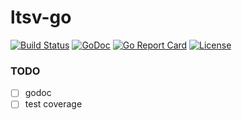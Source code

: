 # ltsv-go

[![Build Status](https://travis-ci.org/naoto0822/ltsv-go.svg?branch=master)](https://travis-ci.org/naoto0822/ltsv-go)
[![GoDoc](https://godoc.org/github.com/naoto0822/ltsv-go/ltsv?status.svg)](https://godoc.org/github.com/naoto0822/ltsv-go/ltsv)
[![Go Report Card](https://goreportcard.com/badge/github.com/naoto0822/ltsv-go)](https://goreportcard.com/report/github.com/naoto0822/ltsv-go)
[![License](https://img.shields.io/badge/license-MIT-green.svg?style=flat)](https://github.com/naoto0822/ltsv-go/blob/master/LICENSE.txt)

### TODO

- [ ] godoc
- [ ] test coverage
